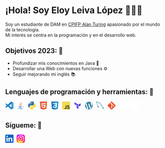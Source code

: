 # ¡Hola! Soy Eloy Leiva López 👋🧑‍💻

Soy un estudiante de DAM en [CPIFP Alan Turing](https://fp.iescampanillas.com) apasionado por el mundo de la tecnología.  
Mi interés se centra en la programación y en el desarrollo web.

## Objetivos 2023: 🎯
* Profundizar mis conocimientos en Java 🧠
* Desarrollar una Web con nuevas funciones ⚙
* Seguir mejorando mi inglés 📚

## Lenguajes de programación y herramientas: 🧰

<img align="left" alt="Visual Studio Code" width="26px" src="./img/visual_studio_code.svg" style="padding-right:10px;" />
<img align="left" alt="Java" width="26px" src="./img/java.png" style="padding-right:10px;" />
<img align="left" alt="Python" width="26px" src="./img/python.png" style="padding-right:10px;" />
<img align="left" alt="HTML5" width="26px" src="./img/html.svg" style="padding-right:10px;" />
<img align="left" alt="CSS3" width="26px" src="./img/css.svg" style="padding-right:10px;" />
<img align="left" alt="JavaScript" width="26px" src="./img/js.svg" style="padding-right:10px;" />
<img align="left" alt="Terraform" width="26px" src="./img/terraform.default" style="padding-right:10px;" />
<img align="left" alt="WordPress" width="26px" src="./img/wordpress.png" style="padding-right:10px;" />
<img align="left" alt="MySQL" width="26px" src="./img/mysql.svg" style="padding-right:10px;" />
<img align="left" alt="Git" width="26px" src="./img/git.svg" style="padding-right:10px;" />
<img align="left" alt="GitHub" width="26px" src="./img/github.png" style="padding-right:10px;" />
<img align="left" alt="Terminal" width="26px" src="./img/terminal_dark.svg" /><br><br>

## Sígueme: 🔎

[<img align="left" alt="LinkedIn" width="26px" src="./img/linkedin.png" style="padding-right:10px;" />](https://www.linkedin.com/in/eloy-leiva-lópez-8255b1238/)
[<img align="left" alt="Instagram" width="26px" src="./img/instagram.svg" style="padding-right:10px;" />](https://www.instagram.com/eloyleiva_2005/)
